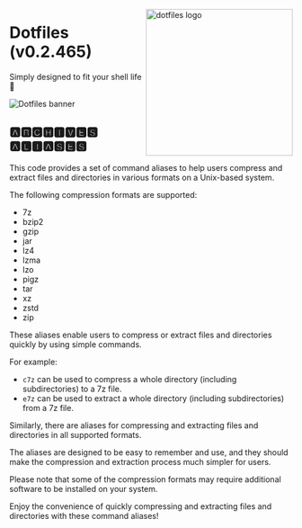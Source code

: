 <!-- markdownlint-disable MD033 MD041 -->

<img src="https://kura.pro/dotfiles/v2/images/logos/dotfiles.svg"
alt="dotfiles logo" width="261" align="right" />

<!-- markdownlint-enable MD033 MD041 -->

# Dotfiles (v0.2.465)

Simply designed to fit your shell life 🐚

![Dotfiles banner][banner]

## 🅰🆁🅲🅷🅸🆅🅴🆂 🅰🅻🅸🅰🆂🅴🆂

This code provides a set of command aliases to help users compress and
extract files and directories in various formats on a Unix-based system.

The following compression formats are supported:

- 7z
- bzip2
- gzip
- jar
- lz4
- lzma
- lzo
- pigz
- tar
- xz
- zstd
- zip

These aliases enable users to compress or extract files and directories
quickly by using simple commands.

For example:

- `c7z` can be used to compress a whole directory (including
  subdirectories) to a 7z file.
- `e7z` can be used to extract a whole directory (including
  subdirectories) from a 7z file.

Similarly, there are aliases for compressing and extracting files and
directories in all supported formats.

The aliases are designed to be easy to remember and use, and they should
make the compression and extraction process much simpler for users.

Please note that some of the compression formats may require additional
software to be installed on your system.

Enjoy the convenience of quickly compressing and extracting files and
directories with these command aliases!

[banner]: https://kura.pro/dotfiles/v2/images/titles/title-dotfiles.svg
